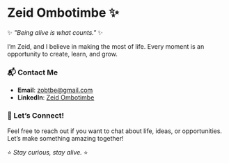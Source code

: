 # Zeid Ombotimbe ✨

✨ *"Being alive is what counts."* ✨


I’m Zeid, and I believe in making the most of life. Every moment is an opportunity to create, learn, and grow.


### 📬 Contact Me

- **Email**: [zobtbe@gmail.com](mailto:zobtbe@gmail.com)  
- **LinkedIn**: [Zeid Ombotimbe](https://www.linkedin.com/in/obtbe/)  


### 🚀 Let’s Connect!
Feel free to reach out if you want to chat about life, ideas, or opportunities. Let’s make something amazing together!


⭐ *Stay curious, stay alive.* ⭐